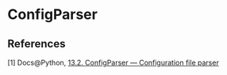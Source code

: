 # ConfigParser

## References

[1] Docs@Python, [13.2. ConfigParser — Configuration file parser](https://docs.python.org/2/library/configparser.html)

